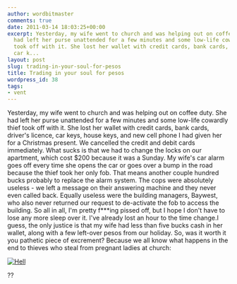 ```yaml
---
author: wordbitmaster
comments: true
date: 2011-03-14 18:03:25+00:00
excerpt: Yesterday, my wife went to church and was helping out on coffee duty. She
  had left her purse unattended for a few minutes and some low-life cowardly thief
  took off with it. She lost her wallet with credit cards, bank cards, driver's licence,
  car k...
layout: post
slug: trading-in-your-soul-for-pesos
title: Trading in your soul for pesos
wordpress_id: 38
tags:
- vent
---
```


Yesterday, my wife went to church and was helping out on coffee duty. She had left her purse unattended for a few minutes and some low-life cowardly thief took off with it. She lost her wallet with credit cards, bank cards, driver's licence, car keys, house keys, and new cell phone I had given her for a Christmas present. We cancelled the credit and debit cards immediately. What sucks is that we had to change the locks on our apartment, which cost $200 because it was a Sunday. My wife's car alarm goes off every time she opens the car or goes over a bump in the road because the thief took her only fob. That means another couple hundred bucks probably to replace the alarm system. The cops were absolutely useless - we left a message on their answering machine and they never even called back. Equally useless were the building managers, Baywest, who also never returned our request to de-activate the fob to access the building. So all in all, I'm pretty f***ing pissed off, but I hope I don't have to lose any more sleep over it. I've already lost an hour to the time change.I guess, the only justice is that my wife had less than five bucks cash in her wallet, along with a few left-over pesos from our holiday. So, was it worth it you pathetic piece of excrement? Because we all know what happens in the end to thieves who steal from pregnant ladies at church:

[![Hell](http://wordbitarchives.files.wordpress.com/2013/02/hell.jpg?w=300)](http://wordbitarchives.files.wordpress.com/2013/02/hell.jpg)

??
